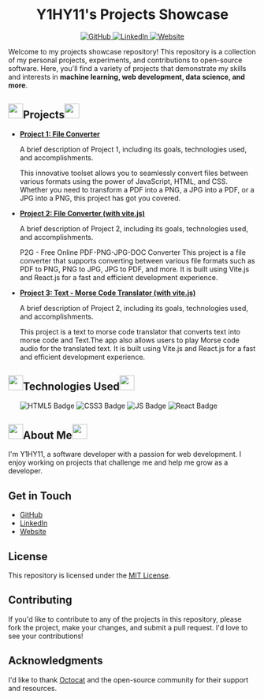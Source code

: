 <h1 align="center">Y1HY11's Projects Showcase</h1>
<p align="center">
  <a href="https://github.com/y1hy11">
    <img src="https://img.shields.io/badge/GitHub-y1hy11-blue" alt="GitHub">
  </a>
  <a href="https://www.linkedin.com/in/yahya-elalaoui/">
    <img src="https://img.shields.io/badge/LinkedIn-y1hy11-blue" alt="LinkedIn">
  </a>
  <a href="https://y1hy11.github.io">
    <img src="https://img.shields.io/badge/Website-y1hy11.com-blue" alt="Website">
  </a>
</p>

Welcome to my projects showcase repository! This repository is a collection of my personal projects, experiments, and contributions to open-source software. Here, you'll find a variety of projects that demonstrate my skills and interests in <strong>machine learning, web development, data science, and more</strong>.

<h2><img src="https://www.codedex.io/images/codedex-bot-logo-compressed.gif" height="30px" width="30px"></img>Projects<img src="https://www.codedex.io/images/codedex-bot-logo-compressed.gif" height="30px" width="30px"></img></h2>

<ul>
  <li>
    <a href="https://github.com/y1hy11/Projects/tree/main/Files%20Converter/Project%20N1">
      <strong>Project 1: File Converter</strong>
    </a>
    <p>A brief description of Project 1, including its goals, technologies used, and accomplishments.</p>
    <p>This innovative toolset allows you to seamlessly convert files between various formats using the power of JavaScript, HTML, and CSS. Whether you need to transform a PDF into a PNG, a JPG into a PDF, or a JPG into a PNG, this project has got you covered.</p>
  </li>
  <li>
    <a href="https://github.com/y1hy11/Projects/tree/main/Files%20Converter/Project%20N2">
    <strong>Project 2: File Converter (with vite.js)</strong>
    </a>
    <p>A brief description of Project 2, including its goals, technologies used, and accomplishments.</p>
    <p>P2G - Free Online PDF-PNG-JPG-DOC Converter
       This project is a file converter that supports converting between various file formats such as PDF to PNG, PNG to JPG, JPG to PDF, and more. It is built using Vite.js and React.js for a fast and efficient development experience.</p>
  </li>
    <li>
    <a href="https://github.com/y1hy11/Projects/tree/main/Morse%20Translator">
    <strong>Project 3: Text - Morse Code Translator (with vite.js)</strong>
    </a>
    <p>A brief description of Project 2, including its goals, technologies used, and accomplishments.</p>
    <p>This project is a text to morse code translator that converts text into morse code and Text.The app also allows users to play Morse code audio for the translated text. It is built using Vite.js and React.js for a fast and efficient development experience.
    </p>
  </li>
</ul>

<h2><img src="https://www.codedex.io/images/codedex-bot-logo-compressed.gif" height="30px" width="30px"></img>Technologies Used<img src="https://www.codedex.io/images/codedex-bot-logo-compressed.gif" height="30px" width="30px"></img></h2>

<ul>
<img src="https://img.shields.io/badge/HTML5-E34F26?style=for-the-badge&logo=html5&logoColor=white" alt="HTML5 Badge">
<img src="https://img.shields.io/badge/CSS3-1572B6?style=for-the-badge&logo=css3&logoColor=white" alt="CSS3 Badge">
<img src="https://img.shields.io/badge/JavaScript-yellow?style=for-the-badge&logo=JAVASCRIPT&logoColor=black" alt="JS Badge">
<img src="https://img.shields.io/badge/React-188bff.svg?style=for-the-badge&logo=React&logoColor=white" alt="React Badge">
</ul>

<h2><img src="https://www.codedex.io/images/codedex-bot-logo-compressed.gif" height="30px" width="30px"></img>About Me<img src="https://www.codedex.io/images/codedex-bot-logo-compressed.gif" height="30px" width="30px"></img></h2>

<p>I'm Y1HY11, a software developer with a passion for  web development. I enjoy working on projects that challenge me and help me grow as a developer.</p>

<h2>Get in Touch</h2>

<ul>
  <li>
    <a href="https://github.com/y1hy11" target="_blank">
      GitHub
    </a>
  </li>
  <li>
    <a href="https://www.linkedin.com/in/yahya-elalaoui/" target="_blank">
      LinkedIn
    </a>
  </li>
  <li>
    <a href="https://y1hy11.github.io" target="_blank">
      Website
    </a>
  </li>
</ul>

<h2>License</h2>

<p>This repository is licensed under the <a href="https://opensource.org/licenses/MIT">MIT License</a>.</p>

<h2>Contributing</h2>

<p>If you'd like to contribute to any of the projects in this repository, please fork the project, make your changes, and submit a pull request. I'd love to see your contributions!</p>

<h2>Acknowledgments</h2>

<p>I'd like to thank <a href="https://github.com/octocat">Octocat</a> and the open-source community for their support and resources.</p>
